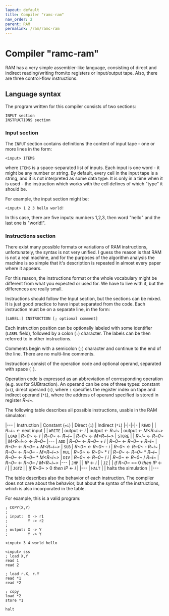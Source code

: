 ```yaml
---
layout: default
title: Compiler "ramc-ram"
nav_order: 2
parent: RAM
permalink: /ram/ramc-ram
---
```


# Compiler "ramc-ram"

RAM has a very simple assembler-like language, consisting of direct and indirect reading/writing from/to registers or input/output tape. Also, there are three control-flow instructions.

## Language syntax

The program written for this compiler consists of two sections:


    INPUT section
    INSTRUCTIONS section

### Input section

The `INPUT` section contains definitions the content of input tape - one or more lines in the form:

    <input> ITEMS

where `ITEMS` is a space-separated list of inputs. Each input is one word - it might be any number or string. By default, every cell in the input tape is a string, and it is not interpreted as some data type. It is only in a time when it is used - the instruction which works with the cell defines of which "type" it should be.

For example, the input section might be:

    <input> 1 2 3 hello world!

In this case, there are five inputs: numbers 1,2,3, then word "hello" and the last one is "world!".

### Instructions section

There exist many possible formats or variations of RAM instructions, unfortunately, the syntax is not very unified. I guess the reason is that RAM is not a real machine, and for the purposes of the algorithm analysis the machine is so simple that it's description is repeated in almost every paper where it appears.

For this reason, the instructions format or the whole vocabulary might be different from what you expected or used for. We have to live with it, but the differences are really small.

Instructions should follow the Input section, but the sections can be mixed. It is just good practice to have input separated from the code. Each instruction must be on a separate line, in the form:

    [LABEL:] INSTRUCTION [; optional comment]

Each instruction position can be optionally labeled with some identifier (`LABEL` field), followed by a colon (`:`) character. The labels can be then referred to in other instructions.

Comments begin with a semicolon (`;`) character and continue to the end of the line. There are no multi-line comments.

Instructions consist of the operation code and optional operand, separated with space (` `).

Operation code is expressed as an abbreviation of corresponding operation (e.g. `SUB` for SUBtraction). An operand can be one of three types: constant (`=i`), direct operand (`i`), where `i` specifies the register index on tape and indirect operand (`*i`), where the address of operand specified is stored in register _R~i~_.

The following table describes all possible instructions, usable in the RAM simulator:

|---
| Instruction | Constant (`=i`)        | Direct (`i`)              | Indirect (`*i`) 
|-|-|-|-
| `READ`      |                        | _R~i~_ <- next input      |
| `WRITE`     | output <- _i_          | output <- _R~i~_          | output <- _M<R~i~>_
| `LOAD`      | _R~0~_ <- _i_          | _R~0~_ <- _R~i~_          | _R~0~_ <- _M<R~i~>_
| `STORE`     |                        | _R~i~_ <- _R~0~_          | _M<R~i~>_ <- _R~0~_
|---
| `ADD`       | _R~0~_ <- _R~0~_ + _i_ | _R~0~_ <- _R~0~_ + _R~i~_ | _R~0~_ <- _R~0~_ + _M<R~i~>_
| `SUB`       | _R~0~_ <- _R~0~_ - _i_ | _R~0~_ <- _R~0~_ - _R~i~_ | _R~0~_ <- _R~0~_ - _M<R~i~>_
| `MUL`       | _R~0~_ <- _R~0~_ * _i_ | _R~0~_ <- _R~0~_ * _R~i~_ | _R~0~_ <- _R~0~_ * _M<R~i~>_
| `DIV`       | _R~0~_ <- _R~0~_ / _i_ | _R~0~_ <- _R~0~_ / _R~i~_ | _R~0~_ <- _R~0~_ / _M<R~i~>_
|---
| `JMP`       |                        | _IP_ <- _i_               |
| `JZ`        |                        | *if* _R~0~_ == 0 *then* _IP_ <- _i_ |
| `JGTZ`      |                        | *if* _R~0~_ > 0 *then* _IP_ <- _i_  |
|---
| `HALT`      |                        | halts the simulation      |
|---

The table describes also the behavior of each instruction. The compiler does not care about the behavior, but about the syntax of the instructions, which is also incorporated in the table.

For example, this is a valid program:

```
; COPY(X,Y)
;
; input:  X -> r1
;         Y -> r2
;
; output: X -> Y
;         Y -> Y

<input> 3 4 world hello

<input> sss
; load X,Y
read 1
read 2

; load r.X, r.Y
read *1
read *2

; copy
load *2
store *1

halt
```
